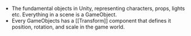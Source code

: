 *  The fundamental objects in Unity, representing characters, props, lights etc. Everything in a scene is a GameObject.
* Every GameObjects has a [[Transform]] component that defines it position, rotation, and scale in the game world. 